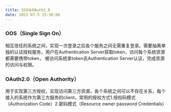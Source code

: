```yaml
---
title: SSO与OAuth2.0
date: 2021-07-5 15:38:06
---
```


### OOS（Single Sign On）
相互信任的系统之间，实现一次登录之后各个服务之间无需重复登录。需要抽离单独的认证授权服务，用户在Authentication Server获取token，访问每个系统资源都需要携带token，
被访问系统拿token去Authentication Server认证，完成资源的访问与权限。

### OAuth2.0（Open Authority）
用于实现第三方授权，实现访问第三方资源，各个系统之间可以不存在关系，每个接入的系统作为第三方服务的client，常用的授权方式1.授权码模式（Authorization Code）2.密码模式（Resource owner password Credentials）
